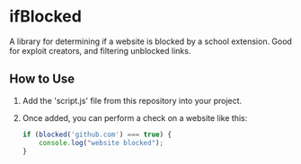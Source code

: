  # ifBlocked
A library for determining if a website is blocked by a school extension. Good for exploit creators, and filtering unblocked links.

## How to Use
1. Add the 'script.js' file from this repository into your project.
2. Once added, you can perform a check on a website like this:

   ```javascript
   if (blocked('github.com') === true) {
       console.log("website blocked");
   }
